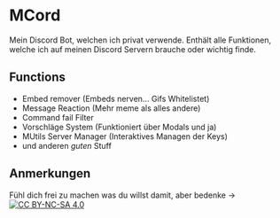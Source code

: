 # MCord

Mein Discord Bot, welchen ich privat verwende. 
Enthält alle Funktionen, welche ich auf meinen Discord Servern brauche oder wichtig finde.

## Functions

- Embed remover (Embeds nerven... Gifs Whitelistet)
- Message Reaction (Mehr meme als alles andere)
- Command fail Filter
- Vorschläge System (Funktioniert über Modals und ja)
- MUtils Server Manager (Interaktives Managen der Keys)
- und anderen *guten* Stuff

## Anmerkungen

Fühl dich frei zu machen was du willst damit, aber bedenke -> [![CC BY-NC-SA 4.0][cc-by-nc-sa-shield]][cc-by-nc-sa]

[cc-by-nc-sa]: http://creativecommons.org/licenses/by-nc-sa/4.0/
[cc-by-nc-sa-shield]: https://img.shields.io/badge/License-CC%20BY--NC--SA%204.0-lightgrey.svg
